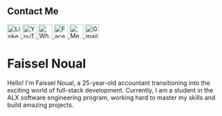## Contact Me
<p align="left">
  <a href="https://www.linkedin.com/in/faissel-noual-8b81ab20b/" target="_blank" rel="noreferrer">
    <img src="https://raw.githubusercontent.com/danielcranney/readme-generator/main/public/icons/socials/linkedin.svg" width="32" height="32" alt="LinkedIn" />
  </a>
  <a href="https://www.youtube.com/channel/faisselnoual" target="_blank" rel="noreferrer">
    <img src="https://raw.githubusercontent.com/danielcranney/readme-generator/main/public/icons/socials/youtube.svg" width="32" height="32" alt="YouTube" />
  </a>
  <a href="https://wa.me/+212777840918" target="_blank" rel="noreferrer">
    <img src="https://upload.wikimedia.org/wikipedia/commons/6/6b/WhatsApp.svg" width="32" height="32" alt="WhatsApp" />
  </a>
  <a href="https://www.facebook.com/faisselnoual" target="_blank" rel="noreferrer">
    <img src="https://raw.githubusercontent.com/danielcranney/readme-generator/main/public/icons/socials/facebook.svg" width="32" height="32" alt="Facebook" />
  </a>
  <a href="https://medium.com/@noualfaissel" target="_blank" rel="noreferrer">
    <img src="https://raw.githubusercontent.com/danielcranney/readme-generator/main/public/icons/socials/medium.svg" width="32" height="32" alt="Medium" />
  </a>
  <a href="mailto:Noualfaissel@gmail.com" target="_blank" rel="noreferrer">
    <img src="https://upload.wikimedia.org/wikipedia/commons/4/4e/Gmail_Icon.png" width="32" height="32" alt="Gmail" />
  </a>
</p>



# Faissel Noual

Hello! I'm Faissel Noual,
a 25-year-old accountant transitioning into the exciting world of full-stack development. Currently,
I am a student in the ALX software engineering program, working hard to master my skills and build amazing projects.




